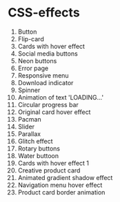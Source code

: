 # CSS-effects

1. Button
2. Flip-card
3. Cards with hover effect
4. Social media buttons
5. Neon buttons
6. Error page
7. Responsive menu
8. Download indicator
9. Spinner
10. Animation of text 'LOADING...'
11. Circular progress bar
12. Original card hover effect
13. Pacman
14. Slider
15. Parallax
16. Glitch effect
17. Rotary buttons
18. Water buttoon
19. Cards with hover effect 1
20. Creative product card
21. Animated gradient shadow effect
22. Navigation menu hover effect
23. Product card border animation
